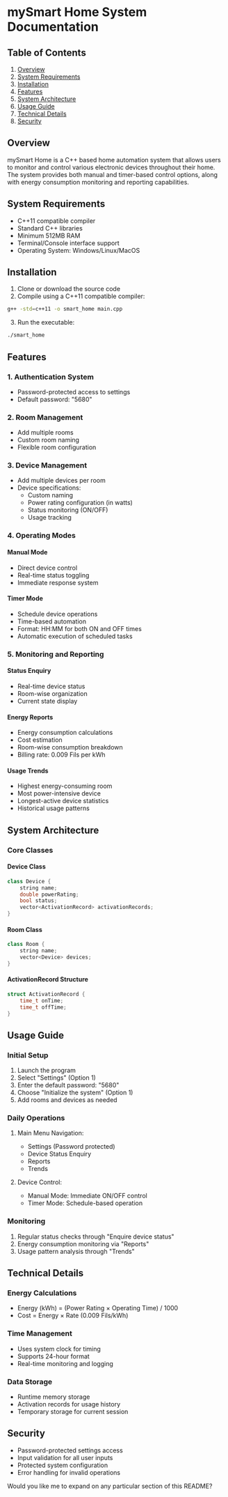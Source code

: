 # mySmart Home System Documentation

## Table of Contents
1. [Overview](#overview)
2. [System Requirements](#system-requirements)
3. [Installation](#installation)
4. [Features](#features)
5. [System Architecture](#system-architecture)
6. [Usage Guide](#usage-guide)
7. [Technical Details](#technical-details)
8. [Security](#security)

## Overview
mySmart Home is a C++ based home automation system that allows users to monitor and control various electronic devices throughout their home. The system provides both manual and timer-based control options, along with energy consumption monitoring and reporting capabilities.

## System Requirements
- C++11 compatible compiler
- Standard C++ libraries
- Minimum 512MB RAM
- Terminal/Console interface support
- Operating System: Windows/Linux/MacOS

## Installation
1. Clone or download the source code
2. Compile using a C++11 compatible compiler:
```bash
g++ -std=c++11 -o smart_home main.cpp
```
3. Run the executable:
```bash
./smart_home
```

## Features

### 1. Authentication System
- Password-protected access to settings
- Default password: "5680"

### 2. Room Management
- Add multiple rooms
- Custom room naming
- Flexible room configuration

### 3. Device Management
- Add multiple devices per room
- Device specifications:
  - Custom naming
  - Power rating configuration (in watts)
  - Status monitoring (ON/OFF)
  - Usage tracking

### 4. Operating Modes

#### Manual Mode
- Direct device control
- Real-time status toggling
- Immediate response system

#### Timer Mode
- Schedule device operations
- Time-based automation
- Format: HH:MM for both ON and OFF times
- Automatic execution of scheduled tasks

### 5. Monitoring and Reporting

#### Status Enquiry
- Real-time device status
- Room-wise organization
- Current state display

#### Energy Reports
- Energy consumption calculations
- Cost estimation
- Room-wise consumption breakdown
- Billing rate: 0.009 Fils per kWh

#### Usage Trends
- Highest energy-consuming room
- Most power-intensive device
- Longest-active device statistics
- Historical usage patterns

## System Architecture

### Core Classes

#### Device Class
```cpp
class Device {
    string name;
    double powerRating;
    bool status;
    vector<ActivationRecord> activationRecords;
}
```

#### Room Class
```cpp
class Room {
    string name;
    vector<Device> devices;
}
```

#### ActivationRecord Structure
```cpp
struct ActivationRecord {
    time_t onTime;
    time_t offTime;
}
```

## Usage Guide

### Initial Setup
1. Launch the program
2. Select "Settings" (Option 1)
3. Enter the default password: "5680"
4. Choose "Initialize the system" (Option 1)
5. Add rooms and devices as needed

### Daily Operations
1. Main Menu Navigation:
   - Settings (Password protected)
   - Device Status Enquiry
   - Reports
   - Trends

2. Device Control:
   - Manual Mode: Immediate ON/OFF control
   - Timer Mode: Schedule-based operation

### Monitoring
1. Regular status checks through "Enquire device status"
2. Energy consumption monitoring via "Reports"
3. Usage pattern analysis through "Trends"

## Technical Details

### Energy Calculations
- Energy (kWh) = (Power Rating × Operating Time) / 1000
- Cost = Energy × Rate (0.009 Fils/kWh)

### Time Management
- Uses system clock for timing
- Supports 24-hour format
- Real-time monitoring and logging

### Data Storage
- Runtime memory storage
- Activation records for usage history
- Temporary storage for current session

## Security
- Password-protected settings access
- Input validation for all user inputs
- Protected system configuration
- Error handling for invalid operations

Would you like me to expand on any particular section of this README?